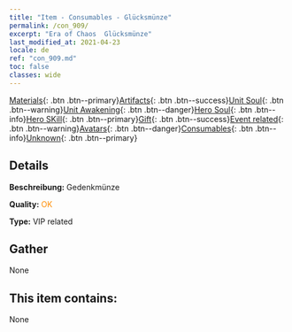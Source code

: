 ```yaml
---
title: "Item - Consumables - Glücksmünze"
permalink: /con_909/
excerpt: "Era of Chaos  Glücksmünze"
last_modified_at: 2021-04-23
locale: de
ref: "con_909.md"
toc: false
classes: wide
---
```

 [Materials](/ItemsDE/){: .btn .btn--primary}[Artifacts](/ItemsDE/Artifacts/){: .btn .btn--success}[Unit Soul](/ItemsDE/UnitSoul/){: .btn .btn--warning}[Unit Awakening](/ItemsDE/UnitAwakening/){: .btn .btn--danger}[Hero Soul](/ItemsDE/HeroSoul/){: .btn .btn--info}[Hero SKill](/ItemsDE/HeroSkill/){: .btn .btn--primary}[Gift](/ItemsDE/Gift/){: .btn .btn--success}[Event related](/ItemsDE/Events/){: .btn .btn--warning}[Avatars](/ItemsDE/Avatars/){: .btn .btn--danger}[Consumables](/ItemsDE/Consumables/){: .btn .btn--info}[Unknown](/ItemsDE/Unknown/){: .btn .btn--primary}

## Details
 **Beschreibung:** Gedenkmünze

 **Quality:** <span style="color: #FF8C00">OK</span>

 **Type:** VIP related

## Gather

  None

## This item contains:

  None

